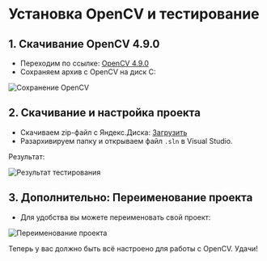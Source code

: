 # Установка OpenCV и тестирование

## 1. Скачивание OpenCV 4.9.0

- Переходим по ссылке: [OpenCV 4.9.0](https://sourceforge.net/projects/opencvlibrary/)
- Сохраняем архив с OpenCV на диск C:

![Сохранение OpenCV](https://github.com/user-attachments/assets/1dbf5896-6168-481e-9f01-590642c52c19)

## 2. Скачивание и настройка проекта

- Скачиваем zip-файл с Яндекс.Диска: [Загрузить](https://disk.yandex.ru/d/Qj8_EDMuuXiXYA)
- Разархивируем папку и открываем файл `.sln` в Visual Studio.

Результат:

![Результат тестирования](https://github.com/user-attachments/assets/a3ba1610-a1c6-4366-90f2-9979e0cd9c97)

## 3. Дополнительно: Переименование проекта

- Для удобства вы можете переименовать свой проект:

![Переименование проекта](https://github.com/user-attachments/assets/994f3333-82b2-407a-a03e-fa0d4c2f6bb3)


Теперь у вас должно быть всё настроено для работы с OpenCV. Удачи!
